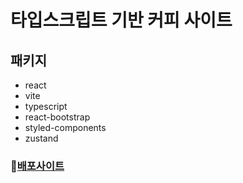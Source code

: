 # 타입스크립트 기반 커피 사이트

## 패키지

- react
- vite
- typescript
- react-bootstrap
- styled-components
- zustand

### 📘[배포사이트](https://programmerscoffeeshop.netlify.app)

